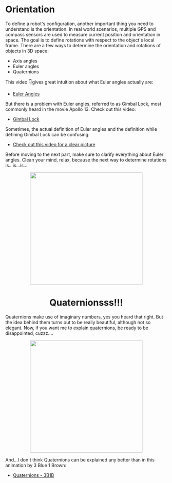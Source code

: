 # Orientation
To define a robot's configuration, another important thing you need to understand is the orientation. In real world scenarios, multiple GPS and compass sensors are used to measure current position and orientation in space. The goal is to define rotations with respect to the object's local frame. There are a few ways to determine the orientation and rotations of objects in 3D space:
- Axis angles
- Euler angles
- Quaternions

This video 👇gives great intuition about what Euler angles actually are:<br>
- [Euler Angles](https://www.youtube.com/watch?v=qqlLshaHqeE)

But there is a problem with Euler angles, referred to as Gimbal Lock, most commonly heard in the movie Apollo 13. Check out this video:<br>
- [Gimbal Lock](https://www.youtube.com/watch?v=zc8b2Jo7mno)

Sometimes, the actual definition of Euler angles and the definition while defining Gimbal Lock can be confusing.<br>
- [Check out this video for a clear picture](https://www.youtube.com/watch?v=Mm8tzzfy1Uw)

Before moving to the next part, make sure to clarify everything about Euler angles. Clean your mind, relax, because the next way to determine rotations is...is...is...
<br>
<p align="center">
  <img width=350 src="https://media1.giphy.com/media/jivGITd768psP80B2i/200.webp?cid=ecf05e474nzcty27otsfi9ya3hiyi6sdape6k6k2u1206b0b&rid=200.webp&ct=g">
  </p>

  <h1 align="center">Quaternionsss!!!</h1>

Quaternions make use of imaginary numbers, yes you heard that right. But the idea behind them turns out to be really beautiful, although not so elegant. Now, if you want me to explain quaternions, be ready to be disappointed, cuzzz....
<br>
<p align="center">
  <img width=350 src="https://media3.giphy.com/media/tLGBynLboUTLy/200w.webp?cid=ecf05e47a76u0aq2ch1iklzzzewijl8wsvbtqb6vafxmeo47&rid=200w.webp&ct=g">
  </p>
  
  And...I don't think Quaternions can be explained any better than in this animation by 3 Blue 1 Brown:
  - [Quaternions - 3B1B](https://www.youtube.com/watch?v=d4EgbgTm0Bg)
